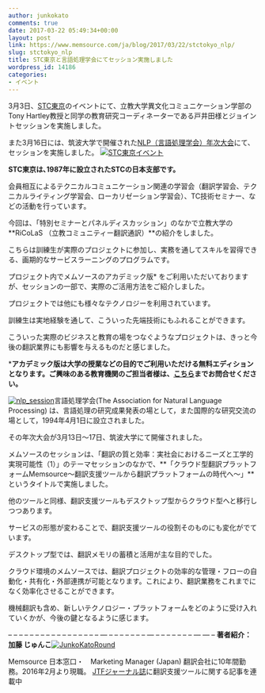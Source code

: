 ```yaml
---
author: junkokato
comments: true
date: 2017-03-22 05:49:34+00:00
layout: post
link: https://www.memsource.com/ja/blog/2017/03/22/stctokyo_nlp/
slug: stctokyo_nlp
title: STC東京と言語処理学会にてセッション実施しました
wordpress_id: 14186
categories:
- イベント
---
```


3月3日、[STC東京](http://www.stc-tokyo.org/)のイベントにて、立教大学異文化コミュニケーション学部のTony Hartley教授と同学の教育研究コーディネーターである戸井田様とジョイントセッションを実施しました。

また3月16日には、筑波大学で開催された[NLP（言語処理学会）年次大会](http://www.anlp.jp/nlp2017/)にて、セッションを実施しました。
[![STC東京イベント](http://www.memsource.com/wp-content/uploads/2017/03/STC東京イベント-300x185.jpg)](http://www.memsource.com/wp-content/uploads/2017/03/STC東京イベント.jpg)

<!-- more -->

**STC東京は､1987年に設立されたSTCの日本支部です。**

会員相互によるテクニカルコミュニケーション関連の学習会（翻訳学習会、テクニカルライティング学習会、ローカリゼーション学習会）、TC技術セミナー、などの活動を行っています。

今回は、「特別セミナーとパネルディスカッション」のなかで立教大学の**RiCoLaS （立教コミュニティー翻訳通訳）**の紹介をしました。

こちらは訓練生が実際のプロジェクトに参加し、実務を通してスキルを習得できる、画期的なサービスラーニングのプログラムです。

プロジェクト内でメムソースのアカデミック版* をご利用いただいておりますが、セッションの一部で、実際のご活用方法をご紹介しました。

プロジェクトでは他にも様々なテクノロジーを利用されています。

訓練生は実地経験を通して、こういった先端技術にもふれることができます。

こういった実際のビジネスと教育の場をつなぐようなプロジェクトは、きっと今後の翻訳業界にも影響を与えるものだと感じました。


***アカデミック版は大学の授業などの目的でご利用いただける無料エディションとなります。ご興味のある教育機関のご担当者様は、[こちら](http://www.memsource.com/ja/)までお問合せください。**




[![nlp_session](http://www.memsource.com/wp-content/uploads/2017/03/nlp_session-1024x768.jpg)](http://www.memsource.com/wp-content/uploads/2017/03/nlp_session.jpg)言語処理学会(The Association for Natural Language Processing) は、言語処理の研究成果発表の場として，また国際的な研究交流の場として，1994年4月1日に設立されました。

その年次大会が3月13日〜17日、筑波大学にて開催されました。

メムソースのセッションは、「翻訳の質と効率：実社会におけるニーズと工学的実現可能性（1）」のテーマセッションのなかで、**「クラウド型翻訳プラットフォームMemsource〜翻訳支援ツールから翻訳プラットフォームの時代へ〜」**というタイトルで実施しました。

他のツールと同様、翻訳支援ツールもデスクトップ型からクラウド型へと移行しつつあります。

サービスの形態が変わることで、翻訳支援ツールの役割そのものにも変化がでています。

デスクトップ型では、翻訳メモリの蓄積と活用が主な目的でした。

クラウド環境のメムソースでは、翻訳プロジェクトの効率的な管理・フローの自動化・共有化・外部連携が可能となります。これにより、翻訳業務をこれまでになく効率化させることができます。


機械翻訳も含め、新しいテクノロジー・プラットフォームをどのように受け入れていくかが、今後の鍵となるように感じます。

– – – – – – – – – – – – – – – – – — – – – – – – – — – – – – – – – — –– –
**著者紹介：加藤 じゅんこ**[![JunkoKatoRound](http://www.memsource.com/wp-content/uploads/2016/04/JunkoKatoRound.jpg)](http://www.memsource.com/wp-content/uploads/2016/04/JunkoKatoRound.jpg)


Memsource 日本窓口・　Marketing Manager (Japan)
翻訳会社に10年間勤務。2016年2月より現職。
[JTFジャーナル誌](http://journal.jtf.jp/)に翻訳支援ツールに関する記事を連載中



